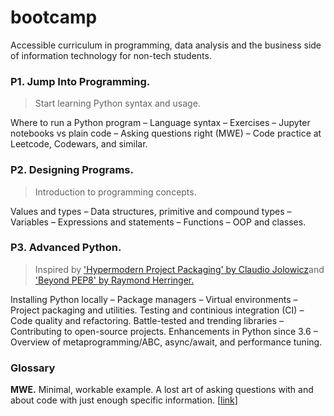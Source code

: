 # bootcamp
Accessible curriculum in programming, data analysis and the business side of information technology for non-tech students.

### P1. Jump Into Programming.

> Start learning Python syntax and usage.

Where to run a Python program – Language syntax – Exercises – Jupyter notebooks vs plain code – Asking questions right (MWE) – Code practice at Leetcode, Codewars, and similar.

### P2. Designing Programs.

> Introduction to programming concepts.

Values and types – Data structures, primitive and compound types – Variables – Expressions and statements – Functions – OOP and classes.

### P3. Advanced Python.

> Inspired by ['Hypermodern Project Packaging' by Claudio Jolowicz](https://cjolowicz.github.io/posts/hypermodern-python-01-setup/)and ['Beyond PEP8' by Raymond Herringer.](https://www.youtube.com/watch?v=wf-BqAjZb8M)

Installing Python locally – Package managers – Virtual environments – Project packaging and utilities.
Testing and continious integration (CI) – Code quality and refactoring.
Battle-tested and trending libraries – Contributing to open-source projects.
Enhancements in Python since 3.6 – Overview of metaprogramming/ABC, async/await, and performance tuning.

### Glossary

**MWE.** Minimal, workable example. A lost art of asking questions with and about code with just enough specific information. [[link](https://stackoverflow.com/help/minimal-reproducible-example)]
